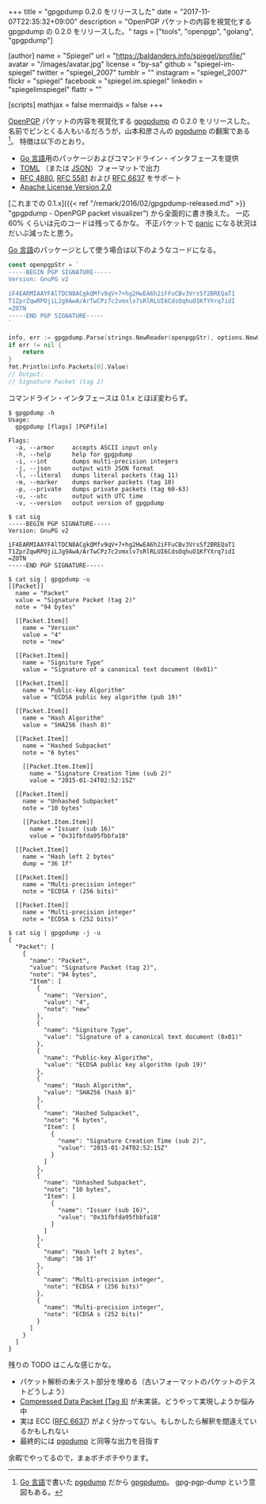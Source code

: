 +++
title = "gpgpdump 0.2.0 をリリースした"
date =  "2017-11-07T22:35:32+09:00"
description = "OpenPGP パケットの内容を視覚化する gpgpdump の 0.2.0 をリリースした。"
tags = ["tools", "openpgp", "golang", "gpgpdump"]

[author]
  name      = "Spiegel"
  url       = "https://baldanders.info/spiegel/profile/"
  avatar    = "/images/avatar.jpg"
  license   = "by-sa"
  github    = "spiegel-im-spiegel"
  twitter   = "spiegel_2007"
  tumblr    = ""
  instagram = "spiegel_2007"
  flickr    = "spiegel"
  facebook  = "spiegel.im.spiegel"
  linkedin  = "spiegelimspiegel"
  flattr    = ""

[scripts]
  mathjax = false
  mermaidjs = false
+++

[OpenPGP] パケットの内容を視覚化する [gpgpdump] の 0.2.0 をリリースした。
名前でピンとくる人もいるだろうが，山本和彦さんの [pgpdump] の翻案である[^adpt1]。
特徴は以下のとおり。

[^adpt1]: [Go 言語]で書いた [pgpdump] だから [gpgpdump]。 gpg-pgp-dump という意図もある。

- [Go 言語]用のパッケージおよびコマンドライン・インタフェースを提供
- [TOML] （または [JSON]）フォーマットで出力
- [RFC 4880], [RFC 5581] および [RFC 6637] をサポート
- [Apache License Version 2.0](http://www.apache.org/licenses/LICENSE-2.0)

[これまでの 0.1.x]({{< ref "/remark/2016/02/gpgpdump-released.md" >}} "gpgpdump - OpenPGP packet visualizer") から全面的に書き換えた。
一応 60% くらいは元のコードは残ってるかな。
不正パケットで [panic] になる状況はだいぶ減ったと思う。

[Go 言語]のパッケージとして使う場合は以下のようなコードになる。

```go
const openpgpStr = `
-----BEGIN PGP SIGNATURE-----
Version: GnuPG v2

iF4EARMIAAYFAlTDCN8ACgkQMfv9qV+7+hg2HwEA6h2iFFuCBv3VrsSf2BREQaT1
T1ZprZqwRPOjiLJg9AwA/ArTwCPz7c2vmxlv7sRlRLUI6CdsOqhuO1KfYXrq7idI
=ZOTN
-----END PGP SIGNATURE-----
`

info, err := gpgpdump.Parse(strings.NewReader(openpgpStr), options.NewOptions())
if err != nil {
	return
}
fmt.Println(info.Packets[0].Value)
// Output:
// Signature Packet (tag 2)

```

コマンドライン・インタフェースは 0.1.x とほぼ変わらず。

```text
$ gpgpdump -h
Usage:
  gpgpdump [flags] [PGPfile]

Flags:
  -a, --armor     accepts ASCII input only
  -h, --help      help for gpgpdump
  -i, --int       dumps multi-precision integers
  -j, --json      output with JSON format
  -l, --literal   dumps literal packets (tag 11)
  -m, --marker    dumps marker packets (tag 10)
  -p, --private   dumps private packets (tag 60-63)
  -u, --utc       output with UTC time
  -v, --version   output version of gpgpdump

$ cat sig
-----BEGIN PGP SIGNATURE-----
Version: GnuPG v2

iF4EARMIAAYFAlTDCN8ACgkQMfv9qV+7+hg2HwEA6h2iFFuCBv3VrsSf2BREQaT1
T1ZprZqwRPOjiLJg9AwA/ArTwCPz7c2vmxlv7sRlRLUI6CdsOqhuO1KfYXrq7idI
=ZOTN
-----END PGP SIGNATURE-----

$ cat sig | gpgpdump -u
[[Packet]]
  name = "Packet"
  value = "Signature Packet (tag 2)"
  note = "94 bytes"

  [[Packet.Item]]
    name = "Version"
    value = "4"
    note = "new"

  [[Packet.Item]]
    name = "Signiture Type"
    value = "Signature of a canonical text document (0x01)"

  [[Packet.Item]]
    name = "Public-key Algorithm"
    value = "ECDSA public key algorithm (pub 19)"

  [[Packet.Item]]
    name = "Hash Algorithm"
    value = "SHA256 (hash 8)"

  [[Packet.Item]]
    name = "Hashed Subpacket"
    note = "6 bytes"

    [[Packet.Item.Item]]
      name = "Signature Creation Time (sub 2)"
      value = "2015-01-24T02:52:15Z"

  [[Packet.Item]]
    name = "Unhashed Subpacket"
    note = "10 bytes"

    [[Packet.Item.Item]]
      name = "Issuer (sub 16)"
      value = "0x31fbfda95fbbfa18"

  [[Packet.Item]]
    name = "Hash left 2 bytes"
    dump = "36 1f"

  [[Packet.Item]]
    name = "Multi-precision integer"
    note = "ECDSA r (256 bits)"

  [[Packet.Item]]
    name = "Multi-precision integer"
    note = "ECDSA s (252 bits)"

$ cat sig | gpgpdump -j -u
{
  "Packet": [
    {
      "name": "Packet",
      "value": "Signature Packet (tag 2)",
      "note": "94 bytes",
      "Item": [
        {
          "name": "Version",
          "value": "4",
          "note": "new"
        },
        {
          "name": "Signiture Type",
          "value": "Signature of a canonical text document (0x01)"
        },
        {
          "name": "Public-key Algorithm",
          "value": "ECDSA public key algorithm (pub 19)"
        },
        {
          "name": "Hash Algorithm",
          "value": "SHA256 (hash 8)"
        },
        {
          "name": "Hashed Subpacket",
          "note": "6 bytes",
          "Item": [
            {
              "name": "Signature Creation Time (sub 2)",
              "value": "2015-01-24T02:52:15Z"
            }
          ]
        },
        {
          "name": "Unhashed Subpacket",
          "note": "10 bytes",
          "Item": [
            {
              "name": "Issuer (sub 16)",
              "value": "0x31fbfda95fbbfa18"
            }
          ]
        },
        {
          "name": "Hash left 2 bytes",
          "dump": "36 1f"
        },
        {
          "name": "Multi-precision integer",
          "note": "ECDSA r (256 bits)"
        },
        {
          "name": "Multi-precision integer",
          "note": "ECDSA s (252 bits)"
        }
      ]
    }
  ]
}
```

残りの TODO はこんな感じかな。

- パケット解析の未テスト部分を埋める（古いフォーマットのパケットのテストどうしよう）
- [Compressed Data Packet (Tag 8)](https://tools.ietf.org/html/rfc4880#section-5.6) が未実装。どうやって実現しようか悩み中
- 実は ECC ([RFC 6637]) がよく分かってない。もしかしたら解釈を間違えているかもしれない
- 最終的には [pgpdump] と同等な出力を目指す

余暇でやってるので，まぁボチボチやります。

[gpgpdump]: https://github.com/spiegel-im-spiegel/gpgpdump "spiegel-im-spiegel/gpgpdump: OpenPGP packet visualizer"
[pgpdump]: http://www.mew.org/~kazu/proj/pgpdump/ "pgpdump"
[TOML]: https://github.com/toml-lang/toml "toml-lang/toml: Tom's Obvious, Minimal Language"
[JSON]: https://tools.ietf.org/html/rfc7159 "RFC 7159 - The JavaScript Object Notation (JSON) Data Interchange Format"
[RFC 4880]: https://tools.ietf.org/html/rfc4880 "RFC 4880 - OpenPGP Message Format"
[RFC 5581]: https://tools.ietf.org/html/rfc5581 "RFC 5581 - The Camellia Cipher in OpenPGP"
[RFC 6637]: https://tools.ietf.org/html/rfc6637 "RFC 6637 - Elliptic Curve Cryptography (ECC) in OpenPGP"
[OpenPGP]: http://openpgp.org/
[Go 言語]: https://golang.org/ "The Go Programming Language"
[panic]: http://blog.golang.org/defer-panic-and-recover "Defer, Panic, and Recover - The Go Blog"
